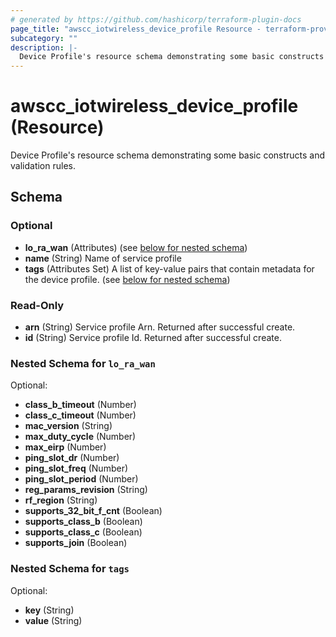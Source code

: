 ```yaml
---
# generated by https://github.com/hashicorp/terraform-plugin-docs
page_title: "awscc_iotwireless_device_profile Resource - terraform-provider-awscc"
subcategory: ""
description: |-
  Device Profile's resource schema demonstrating some basic constructs and validation rules.
---
```


# awscc_iotwireless_device_profile (Resource)

Device Profile's resource schema demonstrating some basic constructs and validation rules.



<!-- schema generated by tfplugindocs -->
## Schema

### Optional

- **lo_ra_wan** (Attributes) (see [below for nested schema](#nestedatt--lo_ra_wan))
- **name** (String) Name of service profile
- **tags** (Attributes Set) A list of key-value pairs that contain metadata for the device profile. (see [below for nested schema](#nestedatt--tags))

### Read-Only

- **arn** (String) Service profile Arn. Returned after successful create.
- **id** (String) Service profile Id. Returned after successful create.

<a id="nestedatt--lo_ra_wan"></a>
### Nested Schema for `lo_ra_wan`

Optional:

- **class_b_timeout** (Number)
- **class_c_timeout** (Number)
- **mac_version** (String)
- **max_duty_cycle** (Number)
- **max_eirp** (Number)
- **ping_slot_dr** (Number)
- **ping_slot_freq** (Number)
- **ping_slot_period** (Number)
- **reg_params_revision** (String)
- **rf_region** (String)
- **supports_32_bit_f_cnt** (Boolean)
- **supports_class_b** (Boolean)
- **supports_class_c** (Boolean)
- **supports_join** (Boolean)


<a id="nestedatt--tags"></a>
### Nested Schema for `tags`

Optional:

- **key** (String)
- **value** (String)


